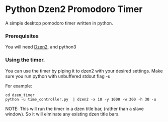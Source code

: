 # Python Dzen2 Promodoro Timer

A simple desktop pomodoro timer written in python. 


### Prerequisites

You will need [Dzen2](https://github.com/robm/dzen), and python3

### Using the timer. 

You can use the timer by piping it to dzen2 with your desired settings. 
Make sure you run python with unbuffered stdout flag -u

For example:

```
cd dzen_timer
python -u time_controller.py  | dzen2 -x 10 -y 1000 -w 300 -h 30 -u
```

NOTE: This will run the timer in a dzen title bar, (rather than a slave window). So it will elminate
any existing dzen title bars. 




